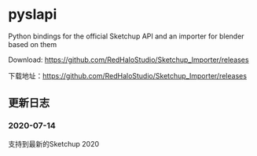 # pyslapi
Python bindings for the official Sketchup API and an importer for blender based on them


Download: https://github.com/RedHaloStudio/Sketchup_Importer/releases

下载地址：https://github.com/RedHaloStudio/Sketchup_Importer/releases

## 更新日志

### 2020-07-14
支持到最新的Sketchup 2020
